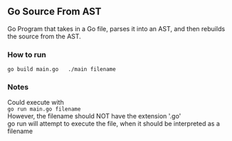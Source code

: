 ## Go Source From AST  
Go Program that takes in a Go file, parses it into an AST, and then rebuilds the source from the AST.  
### How to run  
`go build main.go  
./main filename`  
### Notes  
Could execute with  
`go run main.go filename`  
However, the filename should NOT have the extension '.go'  
go run will attempt to execute the file, when it should be interpreted as a filename 

